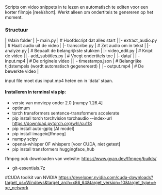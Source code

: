 Scripts om video snippets in te lezen en automatisch te editen voor een korter filmpje [reel/short].
Werkt alleen om ondertitels te genereren op het moment.

### Structuur

| /Main folder |
|- main.py                    |  # Hoofdscript dat alles start |
|- extract_audio.py           |  # Haalt audio uit de video |
|- transcribe.py              |  # Zet audio om in tekst |
|- analyze.py                 |  # Bepaalt de belangrijkste stukken | 
|- video_edit.py              |  # Knipt de video | 
|- add_subtitles.py           |  # Voegt ondertitels toe | 
|- data/ |
|    -   input.mp4            |   # De originele video | 
|    -   timestamps.json      |   # Belangrijke tijdstempels (wordt automatisch gegenereerd) |
|    -   output.mp4           |   # De bewerkte video |

input file moet dus input.mp4 heten en in 'data' staan.

#### Installeren in terminal via pip:
- versie van moviepy onder 2.0 [numpy 1.26.4]
- optimum
- torch transformers sentence-transformers accelerate
- pip install torch torchvision torchaudio --index-url https://download.pytorch.org/whl/cu118
- pip install auto-gptq [AI model]
- pip install imageio[ffmpeg]
- numpy scipy
- openai-whisper OF whisperx [voor CUDA, niet getest]
- pip install transformers huggingface_hub

ffmpeg ook downloaden van website: https://www.gyan.dev/ffmpeg/builds/
- git-essentials.7z

#CUDA toolkit van NVIDIA
https://developer.nvidia.com/cuda-downloads?target_os=Windows&target_arch=x86_64&target_version=10&target_type=exe_network

